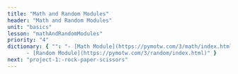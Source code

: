 ```yaml
---
title: "Math and Random Modules"
header: "Math and Random Modules"
unit: "basics"
lesson: "mathAndRandomModules"
priority: "4"
dictionary: { "": "- [Math Module](https://pymotw.com/3/math/index.html)\n
      - [Random Module](https://pymotw.com/3/random/index.html)" }
next: "project-1:-rock-paper-scissors"
---
```

